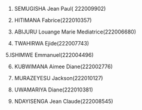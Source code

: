 1. SEMUGISHA Jean Paul( 222009902)

2. HITIMANA Fabrice(222010357)

3. ABIJURU Louange Marie Mediatrice(222006680)

4. TWAHIRWA Ejide(222007743)


5.ISHIMWE Emmanuel(222004496)

6. KUBWIMANA Aimee Diane(222002776)

7. MURAZEYESU Jackson(222010127)

8. UWAMARIYA Diane(222010381)

9. NDAYISENGA Jean Claude(222008545)

